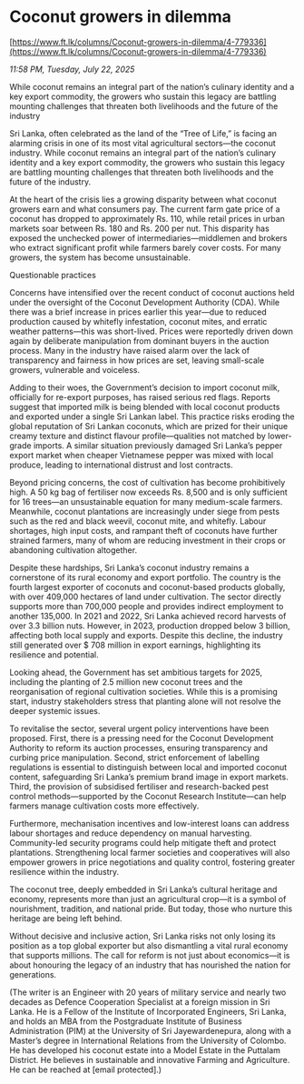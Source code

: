 # Coconut growers in dilemma

[https://www.ft.lk/columns/Coconut-growers-in-dilemma/4-779336](https://www.ft.lk/columns/Coconut-growers-in-dilemma/4-779336)

*11:58 PM, Tuesday, July 22, 2025*

While coconut remains an integral part of the nation’s culinary identity and a key export commodity, the growers who sustain this legacy are battling mounting challenges that threaten both livelihoods and the future of the industry

Sri Lanka, often celebrated as the land of the “Tree of Life,” is facing an alarming crisis in one of its most vital agricultural sectors—the coconut industry. While coconut remains an integral part of the nation’s culinary identity and a key export commodity, the growers who sustain this legacy are battling mounting challenges that threaten both livelihoods and the future of the industry.

At the heart of the crisis lies a growing disparity between what coconut growers earn and what consumers pay. The current farm gate price of a coconut has dropped to approximately Rs. 110, while retail prices in urban markets soar between Rs. 180 and Rs. 200 per nut. This disparity has exposed the unchecked power of intermediaries—middlemen and brokers who extract significant profit while farmers barely cover costs. For many growers, the system has become unsustainable.

Questionable practices

Concerns have intensified over the recent conduct of coconut auctions held under the oversight of the Coconut Development Authority (CDA). While there was a brief increase in prices earlier this year—due to reduced production caused by whitefly infestation, coconut mites, and erratic weather patterns—this was short-lived. Prices were reportedly driven down again by deliberate manipulation from dominant buyers in the auction process. Many in the industry have raised alarm over the lack of transparency and fairness in how prices are set, leaving small-scale growers, vulnerable and voiceless.

Adding to their woes, the Government’s decision to import coconut milk, officially for re-export purposes, has raised serious red flags. Reports suggest that imported milk is being blended with local coconut products and exported under a single Sri Lankan label. This practice risks eroding the global reputation of Sri Lankan coconuts, which are prized for their unique creamy texture and distinct flavour profile—qualities not matched by lower-grade imports. A similar situation previously damaged Sri Lanka’s pepper export market when cheaper Vietnamese pepper was mixed with local produce, leading to international distrust and lost contracts.

Beyond pricing concerns, the cost of cultivation has become prohibitively high. A 50 kg bag of fertiliser now exceeds Rs. 8,500 and is only sufficient for 16 trees—an unsustainable equation for many medium-scale farmers. Meanwhile, coconut plantations are increasingly under siege from pests such as the red and black weevil, coconut mite, and whitefly. Labour shortages, high input costs, and rampant theft of coconuts have further strained farmers, many of whom are reducing investment in their crops or abandoning cultivation altogether.

Despite these hardships, Sri Lanka’s coconut industry remains a cornerstone of its rural economy and export portfolio. The country is the fourth largest exporter of coconuts and coconut-based products globally, with over 409,000 hectares of land under cultivation. The sector directly supports more than 700,000 people and provides indirect employment to another 135,000. In 2021 and 2022, Sri Lanka achieved record harvests of over 3.3 billion nuts. However, in 2023, production dropped below 3 billion, affecting both local supply and exports. Despite this decline, the industry still generated over $ 708 million in export earnings, highlighting its resilience and potential.

Looking ahead, the Government has set ambitious targets for 2025, including the planting of 2.5 million new coconut trees and the reorganisation of regional cultivation societies. While this is a promising start, industry stakeholders stress that planting alone will not resolve the deeper systemic issues.

To revitalise the sector, several urgent policy interventions have been proposed. First, there is a pressing need for the Coconut Development Authority to reform its auction processes, ensuring transparency and curbing price manipulation. Second, strict enforcement of labelling regulations is essential to distinguish between local and imported coconut content, safeguarding Sri Lanka’s premium brand image in export markets. Third, the provision of subsidised fertiliser and research-backed pest control methods—supported by the Coconut Research Institute—can help farmers manage cultivation costs more effectively.

Furthermore, mechanisation incentives and low-interest loans can address labour shortages and reduce dependency on manual harvesting. Community-led security programs could help mitigate theft and protect plantations. Strengthening local farmer societies and cooperatives will also empower growers in price negotiations and quality control, fostering greater resilience within the industry.

The coconut tree, deeply embedded in Sri Lanka’s cultural heritage and economy, represents more than just an agricultural crop—it is a symbol of nourishment, tradition, and national pride. But today, those who nurture this heritage are being left behind.

Without decisive and inclusive action, Sri Lanka risks not only losing its position as a top global exporter but also dismantling a vital rural economy that supports millions. The call for reform is not just about economics—it is about honouring the legacy of an industry that has nourished the nation for generations.

(The writer is an Engineer with 20 years of military service and nearly two decades as Defence Cooperation Specialist at a foreign mission in Sri Lanka. He is a Fellow of the Institute of Incorporated Engineers, Sri Lanka, and holds an MBA from the Postgraduate Institute of Business Administration (PIM) at the University of Sri Jayewardenepura, along with a Master’s degree in International Relations from the University of Colombo. He has developed his coconut estate into a Model Estate in the Puttalam District. He believes in sustainable and innovative Farming and Agriculture. He can be reached at [email protected].)

